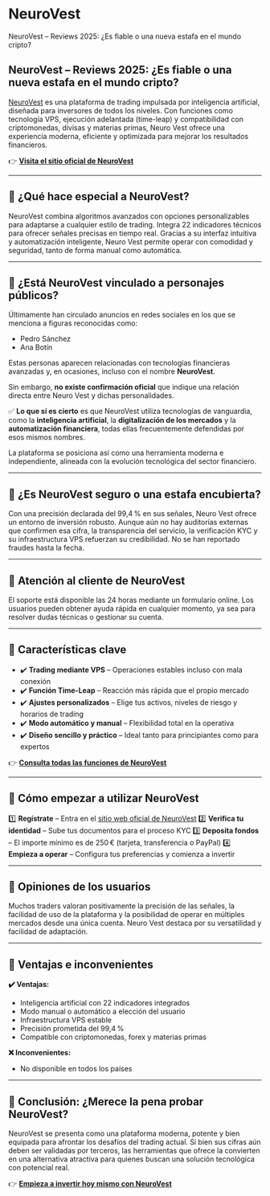 # NeuroVest
NeuroVest – Reviews 2025: ¿Es fiable o una nueva estafa en el mundo cripto?
## NeuroVest – Reviews 2025: ¿Es fiable o una nueva estafa en el mundo cripto?

[NeuroVest](https://neurovest.es) es una plataforma de trading impulsada por inteligencia artificial, diseñada para inversores de todos los niveles. Con funciones como tecnología VPS, ejecución adelantada (time-leap) y compatibilidad con criptomonedas, divisas y materias primas, Neuro Vest ofrece una experiencia moderna, eficiente y optimizada para mejorar los resultados financieros.

👉 **[Visita el sitio oficial de NeuroVest](https://neurovest.es)**

---

## 📌 ¿Qué hace especial a NeuroVest?

NeuroVest combina algoritmos avanzados con opciones personalizables para adaptarse a cualquier estilo de trading. Integra 22 indicadores técnicos para ofrecer señales precisas en tiempo real. Gracias a su interfaz intuitiva y automatización inteligente, Neuro Vest permite operar con comodidad y seguridad, tanto de forma manual como automática.

---

## 📌 ¿Está NeuroVest vinculado a personajes públicos?

Últimamente han circulado anuncios en redes sociales en los que se menciona a figuras reconocidas como:

- Pedro Sánchez
- Ana Botín

Estas personas aparecen relacionadas con tecnologías financieras avanzadas y, en ocasiones, incluso con el nombre **NeuroVest**.

Sin embargo, **no existe confirmación oficial** que indique una relación directa entre Neuro Vest y dichas personalidades.

✅ **Lo que sí es cierto** es que NeuroVest utiliza tecnologías de vanguardia, como la **inteligencia artificial**, la **digitalización de los mercados** y la **automatización financiera**, todas ellas frecuentemente defendidas por esos mismos nombres.

La plataforma se posiciona así como una herramienta moderna e independiente, alineada con la evolución tecnológica del sector financiero.

---

## 📌 ¿Es NeuroVest seguro o una estafa encubierta?

Con una precisión declarada del 99,4 % en sus señales, Neuro Vest ofrece un entorno de inversión robusto. Aunque aún no hay auditorías externas que confirmen esa cifra, la transparencia del servicio, la verificación KYC y su infraestructura VPS refuerzan su credibilidad. No se han reportado fraudes hasta la fecha.

---

## 📌 Atención al cliente de NeuroVest

El soporte está disponible las 24 horas mediante un formulario online. Los usuarios pueden obtener ayuda rápida en cualquier momento, ya sea para resolver dudas técnicas o gestionar su cuenta.

---

## 📌 Características clave

- ✔️ **Trading mediante VPS** – Operaciones estables incluso con mala conexión
- ✔️ **Función Time-Leap** – Reacción más rápida que el propio mercado
- ✔️ **Ajustes personalizados** – Elige tus activos, niveles de riesgo y horarios de trading
- ✔️ **Modo automático y manual** – Flexibilidad total en la operativa
- ✔️ **Diseño sencillo y práctico** – Ideal tanto para principiantes como para expertos

👉 **[Consulta todas las funciones de NeuroVest](https://neurovest.es)**

---

## 📌 Cómo empezar a utilizar NeuroVest

1️⃣ **Regístrate** – Entra en el [sitio web oficial de NeuroVest](https://neurovest.es)
2️⃣ **Verifica tu identidad** – Sube tus documentos para el proceso KYC
3️⃣ **Deposita fondos** – El importe mínimo es de 250 € (tarjeta, transferencia o PayPal)
4️⃣ **Empieza a operar** – Configura tus preferencias y comienza a invertir

---

## 📌 Opiniones de los usuarios

Muchos traders valoran positivamente la precisión de las señales, la facilidad de uso de la plataforma y la posibilidad de operar en múltiples mercados desde una única cuenta. Neuro Vest destaca por su versatilidad y facilidad de adaptación.

---

## 📌 Ventajas e inconvenientes

**✔️ Ventajas:**
- Inteligencia artificial con 22 indicadores integrados
- Modo manual o automático a elección del usuario
- Infraestructura VPS estable
- Precisión prometida del 99,4 %
- Compatible con criptomonedas, forex y materias primas

**❌ Inconvenientes:**
- No disponible en todos los países

---

## 📌 Conclusión: ¿Merece la pena probar NeuroVest?

NeuroVest se presenta como una plataforma moderna, potente y bien equipada para afrontar los desafíos del trading actual. Si bien sus cifras aún deben ser validadas por terceros, las herramientas que ofrece la convierten en una alternativa atractiva para quienes buscan una solución tecnológica con potencial real.

👉 **[Empieza a invertir hoy mismo con NeuroVest](https://neurovest.es)**
